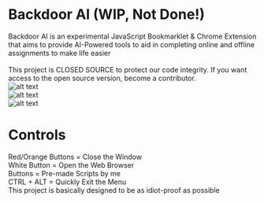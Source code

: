 # Backdoor AI (WIP, Not Done!)
Backdoor AI is an experimental JavaScript Bookmarklet & Chrome Extension that aims to provide AI-Powered tools to aid in completing online and offline assignments to make life easier <br>
 <br>
This project is CLOSED SOURCE to protect our code integrity. If you want access to the open source version, become a contributor. <br>
![alt text](https://github.com/L4CTOSE/Backdoor/blob/main/backdoor.png?raw=true) <br>
![alt text](https://github.com/L4CTOSE/Backdoor/blob/main/cascasc.png?raw=true) <br>
![alt text](https://github.com/L4CTOSE/Backdoor/blob/main/hi.png?raw=true) <br>

# Controls
Red/Orange Buttons = Close the Window <br>
White Button = Open the Web Browser <br>
Buttons = Pre-made Scripts by me <br>
CTRL + ALT = Quickly Exit the Menu <br>
This project is basically designed to be as idiot-proof as possible <br>
